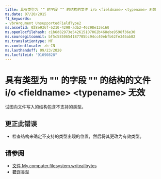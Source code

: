 ```yaml
---
title: 具有类型为 "" 的字段 "" 的结构的文件 i/o <fieldname> <typename> 无效
ms.date: 07/20/2015
f1_keywords:
- vbrArgument_UnsupportedFieldType2
ms.assetid: 028e936f-6210-4290-adb2-46298e13e160
ms.openlocfilehash: c1b6d82973e542615107062b468ebe9598f36e30
ms.sourcegitcommit: bf5c5850654187705bc94cc40ebfb62fe346ab02
ms.translationtype: MT
ms.contentlocale: zh-CN
ms.lasthandoff: 09/23/2020
ms.locfileid: "91090828"
---
```

# <a name="file-io-of-a-structure-with-field-fieldname-of-type-typename-is-not-valid"></a>具有类型为 "" 的字段 "" 的结构的文件 i/o \<fieldname> \<typename> 无效

试图向文件写入的结构包含不支持的类型。  
  
## <a name="to-correct-this-error"></a>更正此错误  
  
- 检查结构来确定不支持的类型出现的位置，然后将其更改为有效类型。  
  
## <a name="see-also"></a>请参阅

- [文件 My.computer.filesystem.writeallbytes](xref:Microsoft.VisualBasic.MyServices.FileSystemProxy.WriteAllBytes%2A)
- [错误类型](../programming-guide/language-features/error-types.md)
